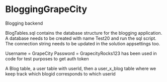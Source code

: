 # BloggingGrapeCity
Blogging backend

BlogTables.sql contains the database structure for the blogging application.
A database needs to be created with name Test20 and run the sql script.
The connection string needs to be updated in the solution appsettings too.

Username = GrapeCity Password = GrapecityRocks123 has been used in code for test purposes to get auth token

A Blog table, a user table with userId, then a user_x_blog table where we keep track which blogid corresponds to which userid
